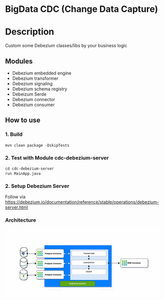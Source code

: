 
# BigData CDC (Change Data Capture)

# Description
Custom some Debezium classes/libs  by your business logic


## Modules
- Debezium embedded engine
- Debezium transformer
- Debezium signaling
- Debezium schema registry
- Debeizum Serde
- Debezium connector
- Debezium consumer

## How to use
### 1. Build
```shell
mvn clean package -DskipTests
```
### 2. Test with Module cdc-debezium-server
```shell
cd cdc-debezium-server 
run MainApp.java
```

### 2. Setup Debezium Server
Follow via https://debezium.io/documentation/reference/stable/operations/debezium-server.html

### Architecture
![alt text](./images/cdc_debezium_server.gif)
